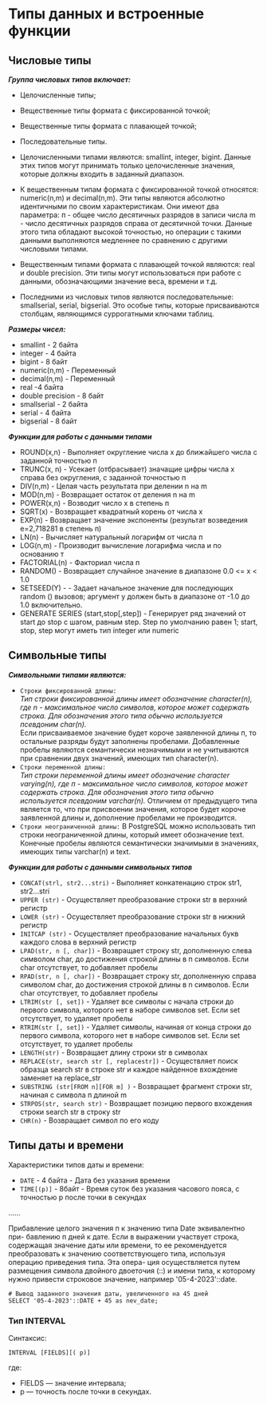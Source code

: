 # Типы данных и встроенные функции

## Числовые типы

___Группа числовых типов включает:___

- Целочисленные типы;
- Вещественные типы формата с фиксированной точкой;
- Вещественные типы формата с плавающей точкой;
- Последовательные типы.

- Целочисленными типами являются: smallint, integer, bigint. Данные этих
  типов могут принимать только целочисленные значения, которые должны
  входить в заданный диапазон.
- К вещественным типам формата с фиксированной точкой относятся:
  numeric(n,m) и decimal(n,m). Эти типы являются абсолютно идентичными по своим
  характеристикам. Они имеют два параметра: п - общее число десятичных разрядов
  в записи числа m - число десятичных разрядов справа от десятичной точки.
  Данные
  этого типа обладают высокой точностью, но операции с такими данными
  выполняются медленнее по сравнению с другими числовыми типами.
- Вещественным типами формата с плавающей точкой являются: real
  и double precision. Эти типы могут использоваться при работе с данными,
  обозначающими значение веса, времени и т.д.
- Последними из числовых типов являются последовательные: smallserial,
  serial, bigserial. Это особые типы, которые присваиваются столбцам,
  являющимся суррогатными ключами таблиц.

___Размеры чисел:___

- smallint - 2 байта
- integer - 4 байта
- bigint - 8 байт
- numeric(n,m) - Переменный
- decimal(n,m) - Переменный
- real -4 байта
- double precision - 8 байт
- smallserial - 2 байта
- serial - 4 байта
- bigserial - 8 байт

**_Функции для работы с данными типами_**

- ROUND(x,n) - Выполняет округление числа х до ближайшего числа с заданной
  точностью п
- TRUNC(x, n)  - Усекает (отбрасывает) значащие цифры числа х справа без
  округления, с заданной точностью п
- DIV(n,m) - Целая часть результата при делении n на m
- MOD(n,m) - Возвращает остаток от деления n на m
- POWER(x,n) - Возводит число х в степень п
- SQRT(x) - Возвращает квадратный корень от числа х
- EXP(n) - Возвращает значение экспоненты (результат возведения
  е=2,718281 в степень п)
- LN(n) - Вычисляет натуральный логарифм от числа п
- LOG(n,m) - Производит вычисление логарифма числа и по основанию т
- FACTORIAL(n) - Факториал числа п
- RANDOM() - Возвращает случайное значение в диапазоне 0.0 <= х < 1.0
- SETSEED(Y) - - Задает начальное значение для последующих random ()
  вызовов; аргумент у должен быть в диапазоне от -1.0 до 1.0 включительно.
- GENERATE SERIES (start,stop[,step]) - Генерирует ряд значений от start до stop
  с шагом, равным
  step. Step по умолчанию равен 1; start, stop, step могут иметь
  тип integer или numeric

## Символьные типы

**_Символьными типами являются:_**

- `Строки фиксированной длины:`  
  _Тип строки фиксированной длины имеет обозначение character(n), где n -
  максимальное число символов, которое может содержать строка. Для обозначения
  этого типа обычно используется псевдоним char(n)._   
  Если присваиваемое значение будет короче заявленной длины п, то остальные
  разряды будут заполнены пробелами. Добавленные пробелы являются семантически
  незначимыми и не учитываются при сравнении двух значений, имеющих тип
  character(n).
- `Строки переменной длины:`  
  _Тип строки переменной длины имеет обозначение character varying(n), где п -
  максимальное число символов, которое может содержать строка. Для обозначения
  этого типа обычно используется псевдоним varchar(n)._
  Отличием от предыдущего типа является то, что при присвоении значения,
  которое будет короче заявленной длины и, дополнение пробелами не производится.
- `Строки неограниченной длины:`
  В PostgreSQL можно использовать тип строки неограниченной длины, который
  имеет обозначение text.
  Конечные пробелы являются семантически значимыми в значениях, имеющих типы
  varchar(n) и text.

**_Функции для работы с данными символьных типов_**

- `CONCAT(strl, str2...stri)` - Выполняет конкатенацию строк str1, str2...stri
- `UPPER (str)` - Осуществляет преобразование строки str в верхний регистр
- `LOWER (str)` - Осуществляет преобразование строки str в нижний регистр
- `INITCAP (str)` - Осуществляет преобразование начальных букв каждого слова в
  верхний регистр
- `LPAD(str, n [, char])` - Возвращает строку str, дополненную слева
  символом char, до достижения строкой длины в п символов. Если char
  отсутствует, то добавляет пробелы
- `RPAD(str, n [, char])` - Возвращает строку str, дополненную справа символом
  char, до достижения строкой длины в n символов. Если char отсутствует, то
  добавляет пробелы
- `LTRIM(str [, set])` - Удаляет все символы с начала строки до первого символа,
  которого нет в наборе символов set. Если set отсутствует, то удаляет пробелы
- `RTRIM(str [, set])` - Удаляет символы, начиная от конца строки до первого
  символа, которого нет в наборе символов set. Если set отсутствует, то удаляет
  пробелы
- `LENGTH(str)` - Возвращает длину строки str в символах
- `REPLACE(str, search str [, replacestr])` - Осуществляет поиск образца search
  str в строке str и каждое найденное вхождение заменяет на replace_str
- `SUBSTRING (str[FROM n][FOR m] )` - Возвращает фрагмент строки str, начиная с
  символа п длиной m
- `STRPOS(str, search str)` - Возвращает позицию первого вхождения строки search
  str в строку str
- `CHR(n)` - Возвращает символ по его коду

## Типы даты и времени

Характеристики типов даты и времени:

- `DATE` - 4 байта - Дата без указания времени
- `TIME[(р)]` - 8байт - Время суток без указания часового пояса, с точностью р после
  точки в секундах

......


Прибавление целого значения п к значению типа Date эквивалентно при-
бавлению п дней к дате. Если в выражении участвует строка, содержащая
значение даты или времени, то ее рекомендуется преобразовать к значению
соответствующего типа, используя операцию приведения типа. Эта опера-
ция осуществляется путем размещения символа двойного двоеточия (::) и
имени типа, к которому нужно привести строковое значение, например
'05-4-2023'::date.

```
# Вывод заданного значения даты, увеличенного на 45 дней
SELECT '05-4-2023'::DATE + 45 as nev_date;
```

### Тип INTERVAL

Синтаксис:
```
INTERVAL [FIELDS][( р)]
```
где:
- FIELDS — значение интервала;
- р — точность после точки в секундах.